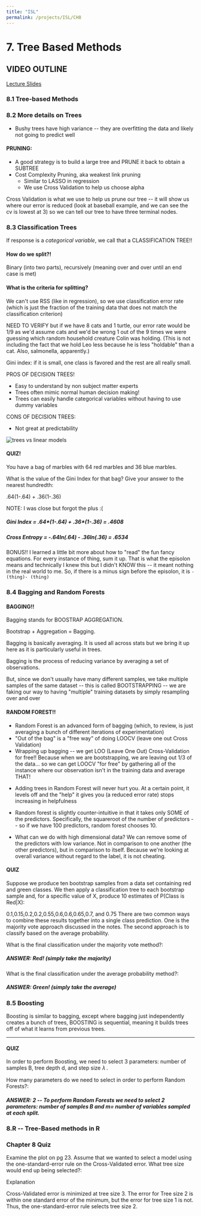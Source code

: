 ```yaml
---
title: "ISL"
permalink: /projects/ISL/CH8
---
```


# 7. Tree Based Methods

## VIDEO OUTLINE

[Lecture Slides](https://courses.edx.org/assets/courseware/v1/62c570de505d28b78e8e4ea932daddf2/asset-v1:StanfordOnline+STATSX0001+1T2020+type@asset+block/trees-handout.pdf)

### 8.1 Tree-based Methods

### 8.2 More details on Trees

- Bushy trees have high variance -- they are overfitting the data and likely not going to predict well

#### PRUNING:

- A good strategy is to build a large tree and PRUNE it back to obtain a SUBTREE
- Cost Complexity Pruning, aka weakest link pruning
  - Similar to LASSO in regression
  - We use Cross Validation to help us choose alpha

Cross Validation is what we use to help us prune our tree -- it will show us where our error is reduced (look at baseball example, and we can see the cv is lowest at 3) so we can tell our tree to have three terminal nodes.

### 8.3 Classification Trees

If response is a _categorical variable_, we call that a CLASSIFICATION TREE!!

#### How do we split?!

Binary (into two parts), recursively (meaning over and over until an end case is met)

#### What is the criteria for splitting?

We can't use RSS (like in regression), so we use classification error rate (which is just the fraction of the training data that does not match the classification criterion)

NEED TO VERIFY but if we have 8 cats and 1 turtle, our error rate would be 1/9 as we'd assume cats and we'd be wrong 1 out of the 9 times we were guessing which random household creature Colin was holding. (This is not including the fact that we hold Leo less because he is less "holdable" than a cat. Also, salmonella, apparently.)

Gini index: if it is small, one class is favored and the rest are all really small.

PROS OF DECISION TREES!

- Easy to understand by non subject matter experts
- Trees often mimic normal human decision making!
- Trees can easily handle categorical variables without having to use dummy variables

CONS OF DECISION TREES:

- Not great at predictability

![trees vs linear models](IISL_CH8_TREES.png "Trees")

#### QUIZ!

You have a bag of marbles with 64 red marbles and 36 blue marbles.

What is the value of the Gini Index for that bag? Give your answer to the nearest hundredth:

.64(1-.64) + .36(1-.36)

NOTE: I was close but forgot the plus :(

##### Gini Index = .64*(1-.64) + .36*(1-.36) = .4608

##### Cross Entropy = -.64*ln(.64) - .36*ln(.36) = .6534

BONUS!! I learned a little bit more about how to "read" the fun fancy equations. For every instance of thing, sum it up. That is what the episolon means and technically I knew this but I didn't KNOW this -- it meant nothing in the real world to me. So, if there is a minus sign before the episolon, it is `- (thing)- (thing)`

### 8.4 Bagging and Random Forests

#### BAGGING!!

Bagging stands for BOOSTRAP AGGREGATION.

Bootstrap + Aggregation = Bagging.

Bagging is basically averaging. It is used all across stats but we bring it up here as it is particularly useful in trees.

Bagging is the process of reducing variance by averaging a set of observations.

But, since we don't usually have many different samples, we take multiple samples of the same dataset -- this is called BOOTSTRAPPING -- we are faking our way to having "multiple" training datasets by simply resampling over and over

#### RANDOM FOREST!!

- Random Forest is an advanced form of bagging (which, to review, is just averaging a bunch of different iterations of experimentation)
- "Out of the bag" is a "free way" of doing LOOCV (leave one out Cross Validation)
- Wrapping up bagging -- we get LOO (Leave One Out) Cross-Validation for free!! Because when we are bootstrapping, we are leaving out 1/3 of the data... so we can get LOOCV "for free" by gathering all of the instance where our observation isn't in the training data and average THAT!

* Adding trees in Random Forest will never hurt you. At a certain point, it levels off and the "help" it gives you (a reduced error rate) stops increasing in helpfulness
* Random forest is slightly counter-intuitive in that it takes only SOME of the predictors. Specifically, the squareroot of the number of predictors -- so if we have 100 predictors, random forest chooses 10.

* What can we do with high dimensional data? We can remove some of the predictors with low variance. Not in comparison to one another (the other predictors), but in comparison to itself. Because we're looking at overall variance without regard to the label, it is not cheating.

#### QUIZ

Suppose we produce ten bootstrap samples from a data set containing red and green classes. We then apply a classification tree to each bootstrap sample and, for a specific value of X, produce 10 estimates of P(Class is Red|X):

0.1,0.15,0.2,0.2,0.55,0.6,0.6,0.65,0.7, and 0.75
There are two common ways to combine these results together into a single class prediction. One is the majority vote approach discussed in the notes. The second approach is to classify based on the average probability.

What is the final classification under the majority vote method?:

##### ANSWER: Red! (simply take the majority)

What is the final classification under the average probability method?:

##### ANSWER: Green! (simply take the average)

### 8.5 Boosting

Boosting is similar to bagging, except where bagging just independently creates a bunch of trees, BOOSTING is sequential, meaning it builds trees off of what it learns from previous trees.

---

#### QUIZ

In order to perform Boosting, we need to select 3 parameters: number of samples B, tree depth d, and step size 𝜆 .

How many parameters do we need to select in order to perform Random Forests?:

##### ANSWER: 2 -- To perform Random Forests we need to select 2 parameters: number of samples B and m= number of variables sampled at each split.

### 8.R -- Tree-Based methods in R

### Chapter 8 Quiz

Examine the plot on pg 23. Assume that we wanted to select a model using the one-standard-error rule on the Cross-Validated error. What tree size would end up being selected?:

Explanation

Cross-Validated error is minimized at tree size 3. The error for Tree size 2 is within one standard error of the minimum, but the error for tree size 1 is not. Thus, the one-standard-error rule selects tree size 2.
